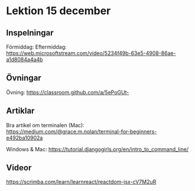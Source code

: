 # Lektion 15 december

## Inspelningar

Förmiddag: 
Eftermiddag: https://web.microsoftstream.com/video/5234f49b-63e5-4908-86ae-a1d8084a4a4b

## Övningar

Övning: https://classroom.github.com/a/5ePoGUt-

## Artiklar

Bra artikel om terminalen (Mac): https://medium.com/@grace.m.nolan/terminal-for-beginners-e492ba10902a

Windows & Mac: https://tutorial.djangogirls.org/en/intro_to_command_line/

## Videor

https://scrimba.com/learn/learnreact/reactdom-jsx-cV7M2uR
